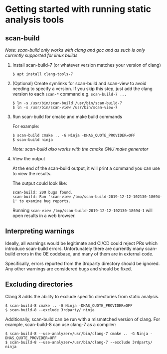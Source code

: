 # Getting started with running static analysis tools

## scan-build

*Note: scan-build only works with clang and gcc and as such is only currently supported for linux builds*

1. Install scan-build-7 (or whatever version matches your version of clang)

    ```
    $ apt install clang-tools-7
    ```

2. (Optional) Create symlinks for scan-build and scan-view to avoid needing to specify a version. If you skip this step, just add the clang version to each `scan-*` command e.g. `scan-build-7 ...`

    ```{bash}
    $ ln -s /usr/bin/scan-build /usr/bin/scan-build-7
    $ ln -s /usr/bin/scan-view /usr/bin/scan-view-7
    ```

3. Run scan-build for cmake and make build commands

    For example:

    ```{bash}
    $ scan-build cmake .. -G Ninja -DHAS_QUOTE_PROVIDER=OFF
    $ scan-build ninja
    ```

    *Note: scan-build also works with the cmake GNU make generator*

4. View the output

    At the end of the scan-build output, it will print a command you can use to view the results.

    The output could look like:

    ```
    scan-build: 200 bugs found.
    scan-build: Run 'scan-view /tmp/scan-build-2019-12-12-102130-18694-1' to examine bug reports.
    ```

    Running `scan-view /tmp/scan-build-2019-12-12-102130-18694-1` will open results in a web browser.

## Interpreting warnings

Ideally, all warnings would be legitimate and CI/CD could reject PRs which introduce scan-build errors.
Unfortunately there are currently many scan-build errors in the OE codebase, and many of them are in
external code.

Specifically, errors reported from the 3rdparty directory should be ignored. Any other warnings are considered
bugs and should be fixed.

## Excluding directories

Clang 8 adds the ability to exclude specific directories from static analysis.

```{bash}
$ scan-build-8 cmake .. -G Ninja -DHAS_QUOTE_PROVIDER=OFF
$ scan-build-8 --exclude 3rdparty/ ninja
```

Additionally, scan-build can be run with a mismatched version of clang. For example,
scan-build-8 can use clang-7 as a compiler:

```
$ scan-build-8 --use-analyzer=/usr/bin/clang-7 cmake .. -G Ninja -DHAS_QUOTE_PROVIDER=OFF
$ scan-build-8 --use-analyzer=/usr/bin/clang-7 --exclude 3rdparty/ ninja
```
